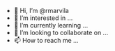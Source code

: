 - 👋 Hi, I’m @rmarvila
- 👀 I’m interested in ...
- 🌱 I’m currently learning ...
- 💞️ I’m looking to collaborate on ...
- 📫 How to reach me ...

<!---
rmarvila/rmarvila is a ✨ special ✨ repository because its `README.md` (this file) appears on your GitHub profile.
You can click the Preview link to take a look at your changes.
--->
